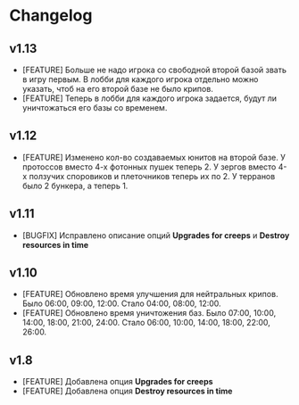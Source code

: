 # Changelog

## v1.13

* [FEATURE] Больше не надо игрока со свободной второй базой звать в игру первым. В лобби для каждого игрока отдельно можно указать, чтоб на его второй базе не было крипов.
* [FEATURE] Теперь в лобби для каждого игрока задается, будут ли уничтожаться его базы со временем.

## v1.12

* [FEATURE] Изменено кол-во создаваемых юнитов на второй базе. У протоссов вместо 4-х фотонных пушек теперь 2. У зергов вместо 4-х ползучих споровиков и плеточников теперь их по 2. У терранов было 2 бункера, а теперь 1.

## v1.11

* [BUGFIX] Исправлено описание опций **Upgrades for creeps** и **Destroy resources in time**

## v1.10
 
* [FEATURE] Обновлено время улучшения для нейтральных крипов. Было 06:00, 09:00, 12:00. Стало 04:00, 08:00, 12:00.
* [FEATURE] Обновлено время уничтожения баз. Было 07:00, 10:00, 14:00, 18:00, 21:00, 24:00. Стало 06:00, 10:00, 14:00, 18:00, 22:00, 26:00.

## v1.8

* [FEATURE] Добавлена опция **Upgrades for creeps**
* [FEATURE] Добавлена опция **Destroy resources in time**
